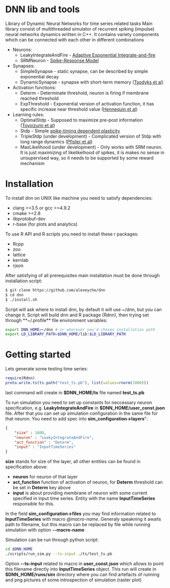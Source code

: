 ﻿# DNN lib and tools
Library of Dynamic Neural Networks for time series related tasks
Main library consist of multithreaded simulator of recurrent spiking (impulse) neural networks dynamics written in C++. It contains variety components which can be connected with each other in different combinations
* Neurons:
    * LeakyIntegrateAndFire - [Adaptive Exponential Integrate-and-fire](http://www.scholarpedia.org/article/Adaptive_exponential_integrate-and-fire_model)
    * SRMNeuron - [Spike-Response Model](http://www.scholarpedia.org/article/Spike-response_model)
* Synapses:
    * SimpleSynapse - static synapse, can be described by simple exponential decay 
    * DynamicSynapse - synapse with short-term memory ([Tsodyks et al](https://scholar.google.ru/scholar?hl=ru&q=tsodyks+markram+1997&btnG=))
* Activation functions:
    * Determ - Determinate threshold, neuron is firing if membrane reached threshold
    * ExpThreshold - Exponential version of activation function, it has specific increase near threshold value ([Hennequin et al](http://www.ncbi.nlm.nih.gov/pmc/articles/PMC3001990/))
* Learning rules:
    * OptimalStdp - Supposed to maximize pre-post information ([Toyoizumi et al](https://scholar.google.ru/citations?view_op=view_citation&hl=ru&user=wUcLR0QAAAAJ&citation_for_view=wUcLR0QAAAAJ:9yKSN-GCB0IC))
    * Stdp - Simple [spike-timing dependent plasticity](http://www.scholarpedia.org/article/STDP)
    * TripleStdp (under development) - Complicated version of Stdp with long range dynamics ([Pfister et al](https://scholar.google.ru/citations?view_op=view_citation&hl=ru&user=mzUYoLgAAAAJ&citation_for_view=mzUYoLgAAAAJ:u5HHmVD_uO8C))
    * MaxLikelihood (under development) - Only works with SRM neuron. It is just maximizing of likelikelhood of spikes, it is makes no sense in unsupervised way, so it needs to be supported by some reward mechanism

# Installation
To install dnn on UNIX like machine you need to satisfy dependencies:
* clang >=3.5 or gcc >=4.9.2
* cmake >=2.8
* libprotobuf-dev
* r-base (for plots and analytics)

To use R API and R scripts you need to install these r packages:
* Rcpp
* zoo
* lattice
* kernlab
* rjson

After satisfying of all prerequisites main installation must be done through installation script:
``` bash
$ git clone https://github.com/alexeyche/dnn
$ cd dnn
$ ./install.sh
```
Script will ask where to install dnn, by default it will use ~/dnn, but you can change it.
Script will build dnn and R package (Rdnn), then trying set through **~/.profile** file environment variables:
``` bash 
export DNN_HOME=~/dnn # or wherever you'd chosen installation path
export LD_LIBRARY_PATH=$DNN_HOME/lib:$LD_LIBRARY_PATH
```

# Getting started

Lets generate some testing time series:
``` R
require(Rdnn)
proto.write.ts(ts.path("test_ts.pb"), list(values=rnorm(1000)))
```
last command will create in **$DNN_HOME/ts** file named **test_ts.pb**

To run simulation you need to set up constants for neccessary neuron specification, e.g. **LeakyIntegrateAndFire** in **$DNN_HOME/user_const.json** file. 
After that you can set up simulation configuration in the same file for that neuron. You need to add spec into **sim_configuration->layers**":
``` json
{
    "size" : 1000,
    "neuron" : "LeakyIntegrateAndFire",
    "act_function" : "Determ",
    "input" : "InputTimeSeries"
}
```
**size** stands for size of the layer, all other entities can be found in specification above: 
* **neuron** for neuron of that layer
* **act_function** function of activation of neuron, for **Determ** threshold can be set in **Determ** key above
* **input** is about providing membrane of neuron with some current specified in input time series. Entity with the name **InputTimeSeries** responsible for this.

In the field **sim_configuration->files** you may find information related to **InputTimeSeries** with macro *@macro-name*. Generaly speakning it awaits path to filename, but this macro can be replaced by file while running simulation with option **--macro-name**

Simulation can be run through python script:
```bash
cd $DNN_HOME
./scripts/run_sim.py --ts-input ./ts/test_ts.pb
```
Option **--ts-input** related to macro in **user_const.json** which allows to point this filename directly into **InputTimeSeries** object.
This run will create in **$DNN_HOME/runs/sim** directory where you can find artefacts of running and png pictures of some introspection of simulation (raster plot)




